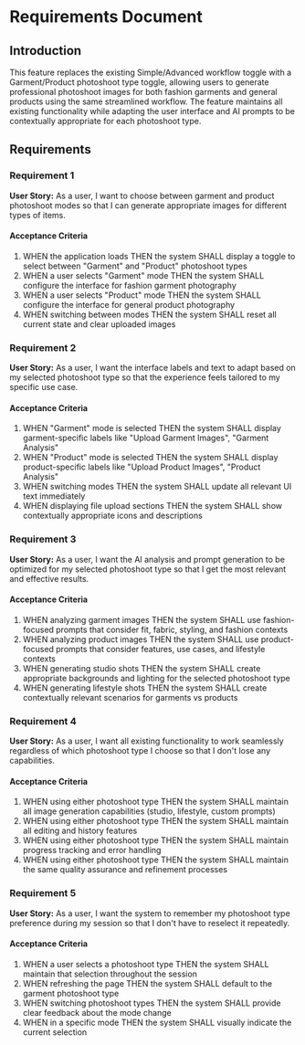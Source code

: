 # Requirements Document

## Introduction

This feature replaces the existing Simple/Advanced workflow toggle with a Garment/Product photoshoot type toggle, allowing users to generate professional photoshoot images for both fashion garments and general products using the same streamlined workflow. The feature maintains all existing functionality while adapting the user interface and AI prompts to be contextually appropriate for each photoshoot type.

## Requirements

### Requirement 1

**User Story:** As a user, I want to choose between garment and product photoshoot modes so that I can generate appropriate images for different types of items.

#### Acceptance Criteria

1. WHEN the application loads THEN the system SHALL display a toggle to select between "Garment" and "Product" photoshoot types
2. WHEN a user selects "Garment" mode THEN the system SHALL configure the interface for fashion garment photography
3. WHEN a user selects "Product" mode THEN the system SHALL configure the interface for general product photography
4. WHEN switching between modes THEN the system SHALL reset all current state and clear uploaded images

### Requirement 2

**User Story:** As a user, I want the interface labels and text to adapt based on my selected photoshoot type so that the experience feels tailored to my specific use case.

#### Acceptance Criteria

1. WHEN "Garment" mode is selected THEN the system SHALL display garment-specific labels like "Upload Garment Images", "Garment Analysis"
2. WHEN "Product" mode is selected THEN the system SHALL display product-specific labels like "Upload Product Images", "Product Analysis"
3. WHEN switching modes THEN the system SHALL update all relevant UI text immediately
4. WHEN displaying file upload sections THEN the system SHALL show contextually appropriate icons and descriptions

### Requirement 3

**User Story:** As a user, I want the AI analysis and prompt generation to be optimized for my selected photoshoot type so that I get the most relevant and effective results.

#### Acceptance Criteria

1. WHEN analyzing garment images THEN the system SHALL use fashion-focused prompts that consider fit, fabric, styling, and fashion contexts
2. WHEN analyzing product images THEN the system SHALL use product-focused prompts that consider features, use cases, and lifestyle contexts
3. WHEN generating studio shots THEN the system SHALL create appropriate backgrounds and lighting for the selected photoshoot type
4. WHEN generating lifestyle shots THEN the system SHALL create contextually relevant scenarios for garments vs products

### Requirement 4

**User Story:** As a user, I want all existing functionality to work seamlessly regardless of which photoshoot type I choose so that I don't lose any capabilities.

#### Acceptance Criteria

1. WHEN using either photoshoot type THEN the system SHALL maintain all image generation capabilities (studio, lifestyle, custom prompts)
2. WHEN using either photoshoot type THEN the system SHALL maintain all editing and history features
3. WHEN using either photoshoot type THEN the system SHALL maintain progress tracking and error handling
4. WHEN using either photoshoot type THEN the system SHALL maintain the same quality assurance and refinement processes

### Requirement 5

**User Story:** As a user, I want the system to remember my photoshoot type preference during my session so that I don't have to reselect it repeatedly.

#### Acceptance Criteria

1. WHEN a user selects a photoshoot type THEN the system SHALL maintain that selection throughout the session
2. WHEN refreshing the page THEN the system SHALL default to the garment photoshoot type
3. WHEN switching photoshoot types THEN the system SHALL provide clear feedback about the mode change
4. WHEN in a specific mode THEN the system SHALL visually indicate the current selection